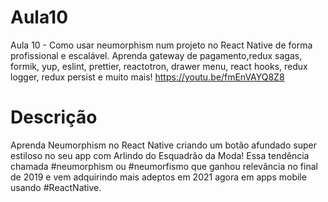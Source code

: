# Aula10
Aula 10 - Como usar neumorphism num projeto no React Native de forma profissional e escalável. Aprenda gateway de pagamento,redux sagas, formik, yup, eslint, prettier, reactotron, drawer menu, react hooks, redux logger, redux persist e muito mais!
https://youtu.be/fmEnVAYQ8Z8
# Descrição
Aprenda Neumorphism no React Native criando um botão afundado super estiloso no seu app com Arlindo do Esquadrão da Moda! 
Essa tendência chamada #neumorphism ou #neumorfismo que ganhou relevância no final de 2019 e vem adquirindo mais adeptos em 2021 agora em apps mobile usando #ReactNative. 
